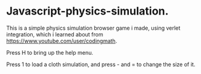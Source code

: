 # Javascript-physics-simulation.
This is a simple physics simulation browser game i made, using verlet integration, which i learned about from https://www.youtube.com/user/codingmath.

Press H to bring up the help menu.

Press 1 to load a cloth simulation, and press - and = to change the size of it.
